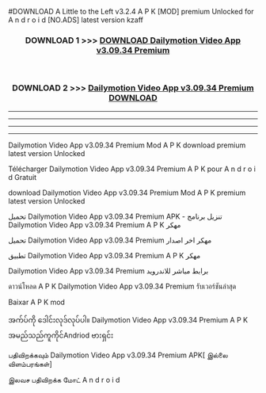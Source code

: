 #DOWNLOAD A Little to the Left v3.2.4 A P K [MOD] premium Unlocked for A n d r o i d [NO.ADS] latest version kzaff 



<div align="center">

<h3>DOWNLOAD 1 >>> <a href="https://getmod1.web.app/?judule=Btd Battles">DOWNLOAD Dailymotion Video App v3.09.34 Premium   </a></h3><br>

<h3>DOWNLOAD 2 >>> <a href="https://getmod1.web.app/?judule=Btd Battles">Dailymotion Video App v3.09.34 Premium    DOWNLOAD </a></h3>

</div>


----------------------------------------------------------

----------------------------------------------------------

----------------------------------------------------------

----------------------------------------------------------


Dailymotion Video App v3.09.34 Premium    Mod A P K download premium latest version Unlocked

Télécharger Dailymotion Video App v3.09.34 Premium    A P K pour A n d r o i d Gratuit

download Dailymotion Video App v3.09.34 Premium    Mod A P K premium latest version Unlocked

تحميل Dailymotion Video App v3.09.34 Premium    APK - تنزيل برنامج Dailymotion Video App v3.09.34 Premium    A P K مهكر

تحميل Dailymotion Video App v3.09.34 Premium    مهكر اخر اصدار

تطبيق Dailymotion Video App v3.09.34 Premium    A P K مهكر

Dailymotion Video App v3.09.34 Premium    برابط مباشر للاندرويد

ดาวน์โหลด A P K Dailymotion Video App v3.09.34 Premium    รับเวอร์ชันล่าสุด

Baixar A P K mod

အက်ပ်ကို ဒေါင်းလုဒ်လုပ်ပါ။ Dailymotion Video App v3.09.34 Premium    A P K အမည်သည်ကူကိုင်Andriod ဗားရှင်း

பதிவிறக்கவும் Dailymotion Video App v3.09.34 Premium    APK[ இல்லை விளம்பரங்கள்] 
 
இலவச பதிவிறக்க மோட் A n d r o i d



